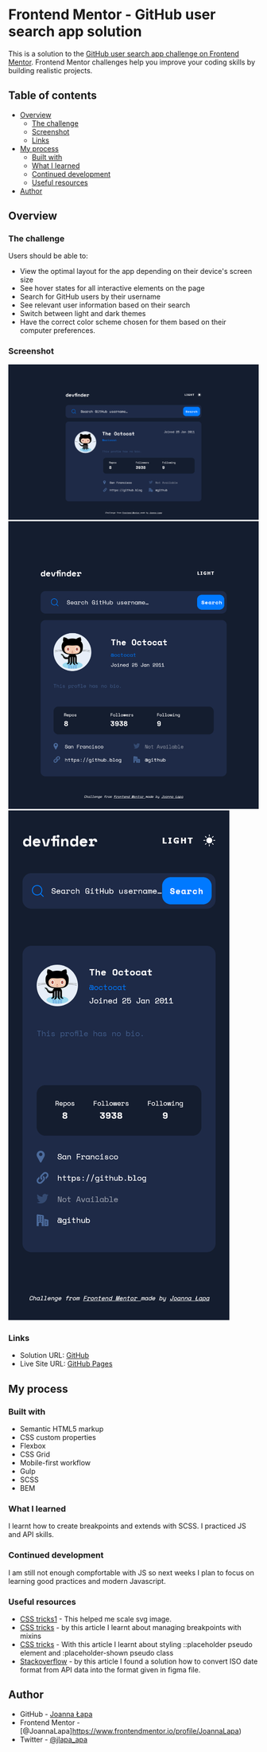 # Frontend Mentor - GitHub user search app solution

This is a solution to the [GitHub user search app challenge on Frontend Mentor](https://www.frontendmentor.io/challenges/github-user-search-app-Q09YOgaH6). Frontend Mentor challenges help you improve your coding skills by building realistic projects. 

## Table of contents

- [Overview](#overview)
  - [The challenge](#the-challenge)
  - [Screenshot](#screenshot)
  - [Links](#links)
- [My process](#my-process)
  - [Built with](#built-with)
  - [What I learned](#what-i-learned)
  - [Continued development](#continued-development)
  - [Useful resources](#useful-resources)
- [Author](#author)

## Overview

### The challenge

Users should be able to:

- View the optimal layout for the app depending on their device's screen size
- See hover states for all interactive elements on the page
- Search for GitHub users by their username
- See relevant user information based on their search
- Switch between light and dark themes
- Have the correct color scheme chosen for them based on their computer preferences. 

### Screenshot

![](./Screenshot_desktop.png)
![](./Screenshot_tablet.png)
![](./Screenshot_mobile.png)
### Links

- Solution URL: [GitHub](https://github.com/JoannaLapa/github-user-search-app)
- Live Site URL: [GitHub Pages](https://joannalapa.github.io/github-user-search-app/)

## My process

### Built with

- Semantic HTML5 markup
- CSS custom properties
- Flexbox
- CSS Grid
- Mobile-first workflow
- Gulp
- SCSS
- BEM


### What I learned

I learnt how to create breakpoints and extends with SCSS. I practiced JS and API skills.

### Continued development

I am still not enough compfortable with JS so next weeks I plan to focus on learning good practices and modern Javascript. 

### Useful resources

- [CSS tricks1](https://css-tricks.com/scale-svg/) - This helped me scale svg image.
- [CSS tricks](https://css-tricks.com/snippets/sass/mixin-manage-breakpoints/) - by  this article I learnt about managing breakpoints with mixins
- [CSS tricks](https://css-tricks.com/almanac/selectors/p/placeholder/) - With this article I learnt about styling ::placeholder pseudo element and :placeholder-shown pseudo class
- [Stackoverflow](https://stackoverflow.com/questions/3552461/how-do-i-format-a-date-in-javascript) - by this article I found a solution how to convert ISO date format from API data into the format given in figma file.
## Author

- GitHub - [Joanna Łapa](https://github.com/JoannaLapa)
- Frontend Mentor - [@JoannaLapa]https://www.frontendmentor.io/profile/JoannaLapa)
- Twitter - [@jlapa_apa](https://www.twitter.com/jlapa_apa)

